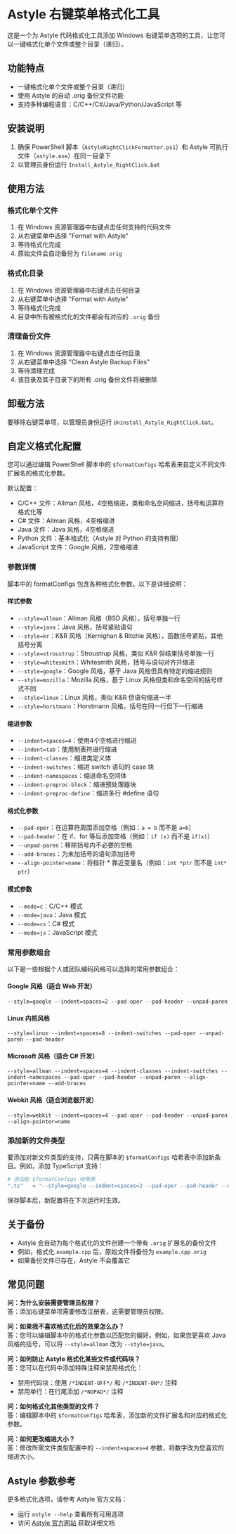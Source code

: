 # Astyle 右键菜单格式化工具

这是一个为 Astyle 代码格式化工具添加 Windows 右键菜单选项的工具，让您可以一键格式化单个文件或整个目录（递归）。

## 功能特点

- 一键格式化单个文件或整个目录（递归）
- 使用 Astyle 的自动 .orig 备份文件功能
- 支持多种编程语言：C/C++/C#/Java/Python/JavaScript 等

## 安装说明

1. 确保 PowerShell 脚本（`AstyleRightClickFormatter.ps1`）和 Astyle 可执行文件（`astyle.exe`）在同一目录下
2. 以管理员身份运行 `Install_Astyle_RightClick.bat`

## 使用方法

### 格式化单个文件
1. 在 Windows 资源管理器中右键点击任何支持的代码文件
2. 从右键菜单中选择 "Format with Astyle"
3. 等待格式化完成
4. 原始文件会自动备份为 `filename.orig`

### 格式化目录
1. 在 Windows 资源管理器中右键点击任何目录
2. 从右键菜单中选择 "Format with Astyle"
3. 等待格式化完成
4. 目录中所有被格式化的文件都会有对应的 `.orig` 备份

### 清理备份文件
1. 在 Windows 资源管理器中右键点击任何目录
2. 从右键菜单中选择 "Clean Astyle Backup Files"
3. 等待清理完成
4. 该目录及其子目录下的所有 .orig 备份文件将被删除

## 卸载方法

要移除右键菜单项，以管理员身份运行 `Uninstall_Astyle_RightClick.bat`。

## 自定义格式化配置

您可以通过编辑 PowerShell 脚本中的 `$formatConfigs` 哈希表来自定义不同文件扩展名的格式化参数。

默认配置：

- C/C++ 文件：Allman 风格，4空格缩进，类和命名空间缩进，括号和运算符格式化等
- C# 文件：Allman 风格，4空格缩进
- Java 文件：Java 风格，4空格缩进
- Python 文件：基本格式化（Astyle 对 Python 的支持有限）
- JavaScript 文件：Google 风格，2空格缩进

### 参数详情

脚本中的 formatConfigs 包含各种格式化参数。以下是详细说明：

#### 样式参数

- `--style=allman`：Allman 风格（BSD 风格），括号单独一行
- `--style=java`：Java 风格，括号紧贴语句
- `--style=kr`：K&R 风格（Kernighan & Ritchie 风格），函数括号紧贴，其他括号分离
- `--style=stroustrup`：Stroustrup 风格，类似 K&R 但结束括号单独一行
- `--style=whitesmith`：Whitesmith 风格，括号与语句对齐并缩进
- `--style=google`：Google 风格，基于 Java 风格但具有特定的缩进规则
- `--style=mozilla`：Mozilla 风格，基于 Linux 风格但类和命名空间的括号样式不同
- `--style=linux`：Linux 风格，类似 K&R 但语句缩进一半
- `--style=horstmann`：Horstmann 风格，括号在同一行但下一行缩进

#### 缩进参数

- `--indent=spaces=4`：使用4个空格进行缩进
- `--indent=tab`：使用制表符进行缩进
- `--indent-classes`：缩进类定义体
- `--indent-switches`：缩进 switch 语句的 case 块
- `--indent-namespaces`：缩进命名空间体
- `--indent-preproc-block`：缩进预处理器块
- `--indent-preproc-define`：缩进多行 #define 语句

#### 格式化参数

- `--pad-oper`：在运算符周围添加空格（例如：`a = b` 而不是 `a=b`）
- `--pad-header`：在 if、for 等后添加空格（例如：`if (x)` 而不是 `if(x)`）
- `--unpad-paren`：移除括号内不必要的空格
- `--add-braces`：为未加括号的语句添加括号
- `--align-pointer=name`：将指针 * 靠近变量名（例如：`int *ptr` 而不是 `int* ptr`）

#### 模式参数

- `--mode=c`：C/C++ 模式
- `--mode=java`：Java 模式
- `--mode=cs`：C# 模式
- `--mode=js`：JavaScript 模式

### 常用参数组合

以下是一些根据个人或团队编码风格可以选择的常用参数组合：

#### Google 风格（适合 Web 开发）
```
--style=google --indent=spaces=2 --pad-oper --pad-header --unpad-paren
```

#### Linux 内核风格
```
--style=linux --indent=spaces=8 --indent-switches --pad-oper --unpad-paren --pad-header
```

#### Microsoft 风格（适合 C# 开发）
```
--style=allman --indent=spaces=4 --indent-classes --indent-switches --indent-namespaces --pad-oper --pad-header --unpad-paren --align-pointer=name --add-braces
```

#### Webkit 风格（适合浏览器开发）
```
--style=webkit --indent=spaces=4 --pad-oper --pad-header --unpad-paren --align-pointer=name
```

### 添加新的文件类型

要添加对新文件类型的支持，只需在脚本的 `$formatConfigs` 哈希表中添加新条目。例如，添加 TypeScript 支持：

```powershell
# 添加到 $formatConfigs 哈希表
".ts"   = "--style=google --indent=spaces=2 --pad-oper --pad-header --unpad-paren --mode=js";
```

保存脚本后，新配置将在下次运行时生效。

## 关于备份

- Astyle 会自动为每个格式化的文件创建一个带有 `.orig` 扩展名的备份文件
- 例如，格式化 `example.cpp` 后，原始文件将备份为 `example.cpp.orig`
- 如果备份文件已存在，Astyle 不会覆盖它

## 常见问题

**问：为什么安装需要管理员权限？**  
答：添加右键菜单项需要修改注册表，这需要管理员权限。

**问：如果我不喜欢格式化后的效果怎么办？**  
答：您可以编辑脚本中的格式化参数以匹配您的偏好。例如，如果您更喜欢 Java 风格的括号，可以将 `--style=allman` 改为 `--style=java`。

**问：如何防止 Astyle 格式化某些文件或代码块？**  
答：您可以在代码中添加特殊注释来禁用格式化：
- 禁用代码块：使用 `/*INDENT-OFF*/` 和 `/*INDENT-ON*/` 注释
- 禁用单行：在行尾添加 `/*NOPAD*/` 注释

**问：如何格式化其他类型的文件？**  
答：编辑脚本中的 `$formatConfigs` 哈希表，添加新的文件扩展名和对应的格式化参数。

**问：如何更改缩进大小？**  
答：修改所需文件类型配置中的 `--indent=spaces=4` 参数，将数字改为您喜欢的缩进大小。

## Astyle 参数参考

更多格式化选项，请参考 Astyle 官方文档：
- 运行 `astyle --help` 查看所有可用选项
- 访问 [Astyle 官方网站](http://astyle.sourceforge.net/) 获取详细文档 